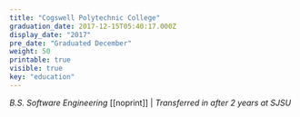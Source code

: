 ```yaml
---
title: "Cogswell Polytechnic College"
graduation_date: 2017-12-15T05:40:17.000Z
display_date: "2017"
pre_date: "Graduated December"
weight: 50
printable: true
visible: true
key: "education"
---
```


_B.S. Software Engineering_
[[noprint]]
| _Transferred in after 2 years at SJSU_
